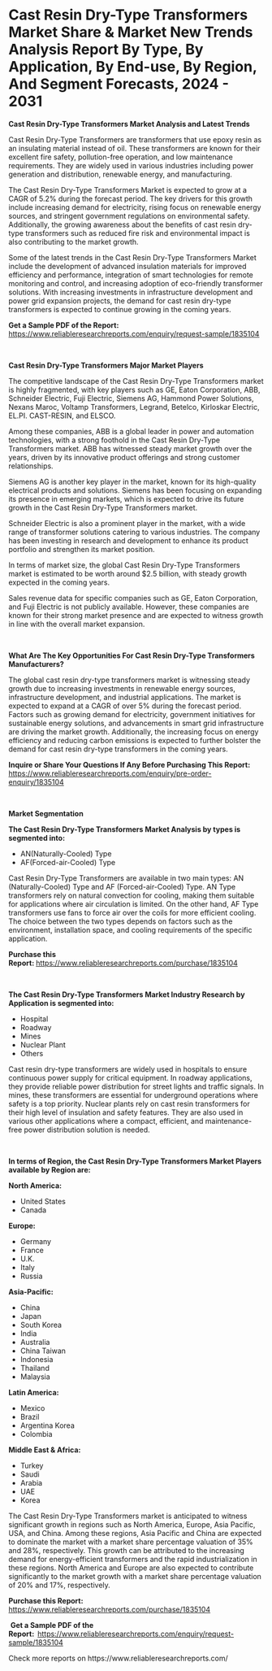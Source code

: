 <p><h1>Cast Resin Dry-Type Transformers Market Share & Market New Trends Analysis Report By Type, By Application, By End-use, By Region, And Segment Forecasts, 2024 - 2031</h1></p><p><strong>Cast Resin Dry-Type Transformers Market Analysis and Latest Trends</strong></p>
<p><p>Cast Resin Dry-Type Transformers are transformers that use epoxy resin as an insulating material instead of oil. These transformers are known for their excellent fire safety, pollution-free operation, and low maintenance requirements. They are widely used in various industries including power generation and distribution, renewable energy, and manufacturing.</p><p>The Cast Resin Dry-Type Transformers Market is expected to grow at a CAGR of 5.2% during the forecast period. The key drivers for this growth include increasing demand for electricity, rising focus on renewable energy sources, and stringent government regulations on environmental safety. Additionally, the growing awareness about the benefits of cast resin dry-type transformers such as reduced fire risk and environmental impact is also contributing to the market growth.</p><p>Some of the latest trends in the Cast Resin Dry-Type Transformers Market include the development of advanced insulation materials for improved efficiency and performance, integration of smart technologies for remote monitoring and control, and increasing adoption of eco-friendly transformer solutions. With increasing investments in infrastructure development and power grid expansion projects, the demand for cast resin dry-type transformers is expected to continue growing in the coming years.</p></p>
<p><strong>Get a Sample PDF of the Report:&nbsp;</strong> <a href="https://www.reliableresearchreports.com/enquiry/request-sample/1835104">https://www.reliableresearchreports.com/enquiry/request-sample/1835104</a></p>
<p>&nbsp;</p>
<p><strong>Cast Resin Dry-Type Transformers Major Market Players</strong></p>
<p><p>The competitive landscape of the Cast Resin Dry-Type Transformers market is highly fragmented, with key players such as GE, Eaton Corporation, ABB, Schneider Electric, Fuji Electric, Siemens AG, Hammond Power Solutions, Nexans Maroc, Voltamp Transformers, Legrand, Betelco, Kirloskar Electric, EL.PI. CAST-RESIN, and ELSCO.</p><p>Among these companies, ABB is a global leader in power and automation technologies, with a strong foothold in the Cast Resin Dry-Type Transformers market. ABB has witnessed steady market growth over the years, driven by its innovative product offerings and strong customer relationships.</p><p>Siemens AG is another key player in the market, known for its high-quality electrical products and solutions. Siemens has been focusing on expanding its presence in emerging markets, which is expected to drive its future growth in the Cast Resin Dry-Type Transformers market.</p><p>Schneider Electric is also a prominent player in the market, with a wide range of transformer solutions catering to various industries. The company has been investing in research and development to enhance its product portfolio and strengthen its market position.</p><p>In terms of market size, the global Cast Resin Dry-Type Transformers market is estimated to be worth around $2.5 billion, with steady growth expected in the coming years. </p><p>Sales revenue data for specific companies such as GE, Eaton Corporation, and Fuji Electric is not publicly available. However, these companies are known for their strong market presence and are expected to witness growth in line with the overall market expansion.</p></p>
<p>&nbsp;</p>
<p><strong>What Are The Key Opportunities For Cast Resin Dry-Type Transformers Manufacturers?</strong></p>
<p><p>The global cast resin dry-type transformers market is witnessing steady growth due to increasing investments in renewable energy sources, infrastructure development, and industrial applications. The market is expected to expand at a CAGR of over 5% during the forecast period. Factors such as growing demand for electricity, government initiatives for sustainable energy solutions, and advancements in smart grid infrastructure are driving the market growth. Additionally, the increasing focus on energy efficiency and reducing carbon emissions is expected to further bolster the demand for cast resin dry-type transformers in the coming years.</p></p>
<p><strong>Inquire or Share Your Questions If Any Before Purchasing This Report:</strong> <a href="https://www.reliableresearchreports.com/enquiry/pre-order-enquiry/1835104">https://www.reliableresearchreports.com/enquiry/pre-order-enquiry/1835104</a></p>
<p>&nbsp;</p>
<p><strong>Market Segmentation</strong></p>
<p><strong>The Cast Resin Dry-Type Transformers Market Analysis by types is segmented into:</strong></p>
<p><ul><li>AN(Naturally-Cooled) Type</li><li>AF(Forced-air-Cooled) Type</li></ul></p>
<p><p>Cast Resin Dry-Type Transformers are available in two main types: AN (Naturally-Cooled) Type and AF (Forced-air-Cooled) Type. AN Type transformers rely on natural convection for cooling, making them suitable for applications where air circulation is limited. On the other hand, AF Type transformers use fans to force air over the coils for more efficient cooling. The choice between the two types depends on factors such as the environment, installation space, and cooling requirements of the specific application.</p></p>
<p><strong>Purchase this Report:&nbsp;</strong><a href="https://www.reliableresearchreports.com/purchase/1835104">https://www.reliableresearchreports.com/purchase/1835104</a></p>
<p>&nbsp;</p>
<p><strong>The Cast Resin Dry-Type Transformers Market Industry Research by Application is segmented into:</strong></p>
<p><ul><li>Hospital</li><li>Roadway</li><li>Mines</li><li>Nuclear Plant</li><li>Others</li></ul></p>
<p><p>Cast resin dry-type transformers are widely used in hospitals to ensure continuous power supply for critical equipment. In roadway applications, they provide reliable power distribution for street lights and traffic signals. In mines, these transformers are essential for underground operations where safety is a top priority. Nuclear plants rely on cast resin transformers for their high level of insulation and safety features. They are also used in various other applications where a compact, efficient, and maintenance-free power distribution solution is needed.</p></p>
<p>&nbsp;</p>
<p><strong>In terms of Region, the Cast Resin Dry-Type Transformers Market Players available by Region are:</strong></p>
<p>
    <p> <strong> North America: </strong>
        <ul>
            <li>United States</li>
            <li>Canada</li>
        </ul>
        </p> 
    <p> <strong> Europe: </strong>
        <ul>
            <li>Germany</li>
            <li>France</li>
            <li>U.K.</li>
            <li>Italy</li>
            <li>Russia</li>
        </ul>
        </p> 
    <p> <strong> Asia-Pacific: </strong>
        <ul>
            <li>China</li>
            <li>Japan</li>
            <li>South Korea</li>
            <li>India</li>
            <li>Australia</li>
            <li>China Taiwan</li>
            <li>Indonesia</li>
            <li>Thailand</li>
            <li>Malaysia</li>
        </ul>
        </p> 
    <p> <strong> Latin America: </strong>
        <ul>
            <li>Mexico</li>
            <li>Brazil</li>
            <li>Argentina Korea</li>
            <li>Colombia</li>
        </ul>
        </p> 
    <p> <strong> Middle East & Africa: </strong>
        <ul>
            <li>Turkey</li>
            <li>Saudi</li>
            <li>Arabia</li>
            <li>UAE</li>
            <li>Korea</li>
        </ul>
    </p>
    </p>
<p><p>The Cast Resin Dry-Type Transformers market is anticipated to witness significant growth in regions such as North America, Europe, Asia Pacific, USA, and China. Among these regions, Asia Pacific and China are expected to dominate the market with a market share percentage valuation of 35% and 28%, respectively. This growth can be attributed to the increasing demand for energy-efficient transformers and the rapid industrialization in these regions. North America and Europe are also expected to contribute significantly to the market growth with a market share percentage valuation of 20% and 17%, respectively.</p></p>
<p><strong>Purchase this Report: </strong><a href="https://www.reliableresearchreports.com/purchase/1835104">https://www.reliableresearchreports.com/purchase/1835104</a></p>
<p>&nbsp;<strong>Get a Sample PDF of the Report:&nbsp;&nbsp;</strong><a href="https://www.reliableresearchreports.com/enquiry/request-sample/1835104">https://www.reliableresearchreports.com/enquiry/request-sample/1835104</a></p>
<p><strong></strong></p>
<p>Check more reports on https://www.reliableresearchreports.com/</p>